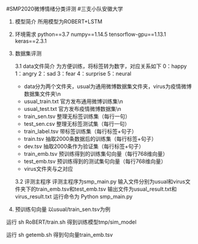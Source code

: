 #SMP2020微博情绪分类评测
#三支小队安徽大学

1. 模型简介
所用模型为ROBERT+LSTM

2. 环境需求
python==3.7
numpy==1.14.5
tensorflow-gpu==1.13.1
keras==2.3.1

3. 数据集评测

   3.1 data文件简介
   为方便训练，将标签转为数字，对应关系如下
   0：happy
   1：angry
   2：sad
   3：fear
   4：surprise
   5：neural

   * data分为两个文件夹，usual为通用微博数据集文件夹，virus为疫情微博数据集文件夹\n
   * usual_train.txt    官方发布通用微博训练集\n
   * usual_test.txt    官方发布疫情微博数据集\n
   * train_sen.tsv    整理无标签训练集（每行一句）
   * test_sen.csv    整理无标签测试集（每行一句）
   * train_label.tsv    带标签训练集（每行标签+句子）
   * train.tsv    抽取2000条数据后的训练集（每行标签+句子）
   * dev.tsv    抽取2000条作为验证集（每行标签+句子）
   * train_emb.tsv    预训练得到的训练集句向量（每行768维向量）
   * test_emb.tsv    预训练得到的测试集句向量（每行768维向量）
   * virus文件夹与之对应

   3.2 评测主程序
   评测主程序为smp_main.py
   输入文件分别为usual和virus文件夹下的train_emb.tsv和test_emb.tsv
   输出文件为usual_result.txt和virus_result.txt
   运行命令为
   Python smp_main.py

4. 预训练句向量
以usual/train_sen.tsv为例

运行
sh RoBERT/train.sh
得到训练模型tmp/sim_model

运行
sh getemb.sh
得到句向量train_emb.tsv
